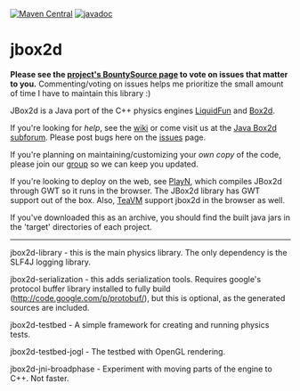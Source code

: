 [![Maven Central](https://img.shields.io/maven-central/v/de.pirckheimer-gymnasium/jbox2d-library.svg?style=flat)](https://central.sonatype.com/artifact/de.pirckheimer-gymnasium/jbox2d-library)
[![javadoc](https://javadoc.io/badge2/de.pirckheimer-gymnasium/jbox2d-library/javadoc.svg)](https://javadoc.io/doc/de.pirckheimer-gymnasium/jbox2d-library)

# jbox2d

**Please see the [project's BountySource
page](https://www.bountysource.com/teams/jbox2d) to vote on issues that matter
to you.**  Commenting/voting on issues helps me prioritize the small amount of
time I have to maintain this library :)

JBox2d is a Java port of the C++ physics engines
[LiquidFun](http://google.github.io/liquidfun/) and [Box2d](http://box2d.org).

If you're looking for *help*, see the
[wiki](https://github.com/engine-pi/jbox2d/wiki) or come visit us at the [Java
Box2d subforum](http://box2d.org/forum/viewforum.php?f=9).  Please post bugs
here on the [issues](https://github.com/dmurph/jbox2d/issues) page.

If you're planning on maintaining/customizing your *own copy* of the code,
please join our [group](http://groups.google.com/group/jbox2d-announce) so we
can keep you updated.

If you're looking to deploy on the web, see
[PlayN](https://code.google.com/p/playn/), which compiles JBox2d through GWT so
it runs in the browser.  The JBox2d library has GWT support out of the box.
Also, [TeaVM](http://teavm.org/) support jbox2d in the browser as well.

If you've downloaded this as an archive, you should find the built java jars in
the 'target' directories of each project.

---

jbox2d-library - this is the main physics library.  The only dependency is the
SLF4J logging library.

jbox2d-serialization - this adds serialization tools.  Requires google's
protocol buffer library installed to fully build
(http://code.google.com/p/protobuf/), but this is optional, as the generated
sources are included.

jbox2d-testbed - A simple framework for creating and running physics tests.

jbox2d-testbed-jogl - The testbed with OpenGL rendering.

jbox2d-jni-broadphase - Experiment with moving parts of the engine to C++.  Not
faster.
